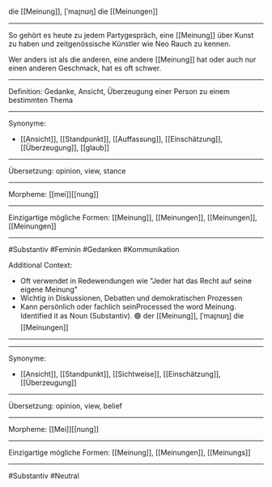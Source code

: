die [[Meinung]], [ˈmaɪ̯nʊŋ]
die [[Meinungen]]

---
So gehört es heute zu jedem Partygespräch, eine [[Meinung]] über Kunst zu haben und zeitgenössische Künstler wie Neo Rauch zu kennen.

Wer anders ist als die anderen, eine andere [[Meinung]] hat oder auch nur einen anderen Geschmack, hat es oft schwer.

---

Definition: Gedanke, Ansicht, Überzeugung einer Person zu einem bestimmten Thema

---
Synonyme:
- [[Ansicht]], [[Standpunkt]], [[Auffassung]], [[Einschätzung]], [[Überzeugung]], [[glaub]]

---
Übersetzung: opinion, view, stance

---
Morpheme:
[[mei]][[nung]]

---
Einzigartige mögliche Formen: [[Meinung]], [[Meinungen]], [[Meinungen]], [[Meinungen]]

---
#Substantiv #Feminin #Gedanken #Kommunikation

Additional Context:
- Oft verwendet in Redewendungen wie "Jeder hat das Recht auf seine eigene Meinung"
- Wichtig in Diskussionen, Debatten und demokratischen Prozessen
- Kann persönlich oder fachlich seinProcessed the word Meinung. Identified it as Noun (Substantiv). 🟢 der [[Meinung]], [ˈmaɪ̯nʊŋ]
die [[Meinungen]]


---


---
Synonyme:
- [[Ansicht]], [[Standpunkt]], [[Sichtweise]], [[Einschätzung]], [[Überzeugung]]

---
Übersetzung: opinion, view, belief

---
Morpheme:
[[Mei]][[nung]]

---
Einzigartige mögliche Formen: [[Meinung]], [[Meinungen]], [[Meinungs]]

---
#Substantiv #Neutral